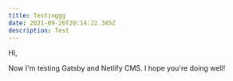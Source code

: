 ```yaml
---
title: Testinggg
date: 2021-09-26T20:14:22.345Z
description: Test
---
```

Hi, 

Now I'm testing Gatsby and Netlify CMS. I hope you're doing well!
